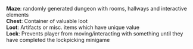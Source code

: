 **Maze**: randomly generated dungeon with rooms, hallways and interactive elements <br />
**Chest**: Container of valuable loot <br />
**Loot**: Artifacts or misc. items which have unique value <br />
**Lock**: Prevents player from moving/interacting with something until they have completed the lockpicking minigame <br />
